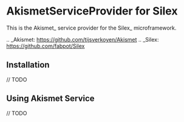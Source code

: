 AkismetServiceProvider for Silex
======================

This is the Akismet_ service provider for the Silex_ microframework.

.. _Akismet: https://github.com/tijsverkoyen/Akismet
.. _Silex: https://github.com/fabpot/Silex

Installation
------------

// TODO

Using Akismet Service
-------------------

// TODO

